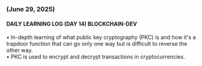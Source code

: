 ### (June 29, 2025)  
#### DAILY LEARNING LOG (DAY 14) BLOCKCHAIN-DEV  
• In-depth learning of what public key cryptography (PKC) is and how it's a trapdoor function that can go only one way but is difficult to reverse the other way.  
• PKC is used to encrypt and decrypt transactions in cryptocurrencies.